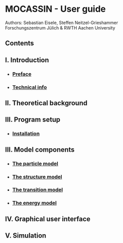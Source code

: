 # MOCASSIN - User guide
Authors: Sebastian Eisele, Steffen Neitzel-Grieshammer
Forschungszentrum Jülich & RWTH Aachen University


## Contents

## I. Introduction
- ### [Preface](./preface.md)
- ### [Technical info](./technical-info.md)

## II. Theoretical background

## III. Program setup
- ### [Installation](./installation.md)

## III. Model components
- ### [The particle model](./particle-model.md)
- ### [The structure model](./structure-model.md)
- ### [The transition model](./transition-model.md)
- ### [The energy model](./energy-model.md)
## IV. Graphical user interface

## V. Simulation